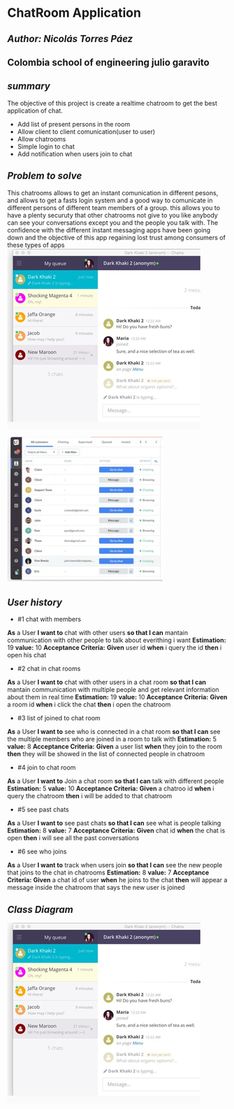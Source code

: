 # ChatRoom Application
## _Author: Nicolás Torres Páez_

## Colombia school of engineering julio garavito 

## _summary_

The objective of this project is create a realtime chatroom to get the best application of chat.
- Add list of present persons in the room
- Allow client to client comunication(user to user)
- Allow chatrooms 
- Simple login to chat
- Add notification when users join to chat

## _Problem to solve_
This chatrooms allows to get an instant comunication in different pesons, and allows to get a fasts login system and a good way to comunicate in different persons of different team members of a group.
this allows you to have a plenty securuty that other chatrooms not give to you like anybody can see your conversations except you and the people you talk with.
The confidence with the different instant messaging apps have been going down and the objective of this app regaining lost trust among consumers of these types of apps
[![N|Solid](/img/chat1.jpeg)](/img/chat1.jpeg)

[![Build Status](/img/chat2.jpeg)](/img/chat2.jpeg)

## _User history_

- #1 chat with members

**As** a User **I want to** chat with other users **so that I can** mantain communication with other people to talk about everithing i want
**Estimation:**  19
**value:**  10
**Acceptance Criteria:**
**Given** user id **when** i query the id **then** i open his chat

- #2 chat in chat rooms

**As** a User **I want to** chat with other users in a chat room **so that I can** mantain communication with multiple people and get relevant information about them in real time
**Estimation:**  19
**value:**  10
**Acceptance Criteria:**
**Given** a room id **when** i click the chat **then** i open the chatroom

- #3 list of joined to chat room

**As** a User **I want to** see who is connected in a chat room **so that I can** see the multiple members who are joined in a room to talk with
**Estimation:**  5
**value:**  8
**Acceptance Criteria:**
**Given** a user list **when** they join to the room **then** they will be showed in the list of connected people in chatroom

- #4 join to chat room

**As** a User **I want to** Join a chat room **so that I can** talk with different people 
**Estimation:**  5
**value:**  10
**Acceptance Criteria:**
**Given** a chatroo id **when** i query the chatroom **then** i will be added to that chatroom

- #5 see past chats

**As** a User **I want to** see past chats **so that I can** see what is people talking
**Estimation:**  8
**value:**  7
**Acceptance Criteria:**
**Given** chat id **when** the chat is open **then** i will see all the past conversations

- #6 see who joins

**As** a User **I want to** track when users join **so that I can** see the new people that joins to the chat in chatrooms
**Estimation:**  8
**value:**  7
**Acceptance Criteria:**
**Given** a chat id of user **when** he joins to the chat **then** will appear a message inside the chatroom that says the new user is joined


## _Class Diagram_
[![N|Solid](/img/chat1.jpeg)](/img/classDiagram.jpeg)
